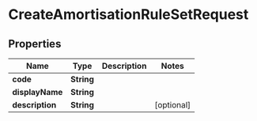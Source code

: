 

# CreateAmortisationRuleSetRequest


## Properties

| Name | Type | Description | Notes |
|------------ | ------------- | ------------- | -------------|
|**code** | **String** |  |  |
|**displayName** | **String** |  |  |
|**description** | **String** |  |  [optional] |



